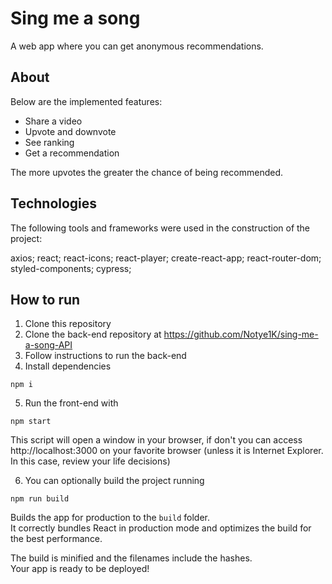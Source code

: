 # Sing me a song

A web app where you can get anonymous recommendations.

## About

Below are the implemented features:

- Share a video
- Upvote and downvote
- See ranking
- Get a recommendation

The more upvotes the greater the chance of being recommended.

## Technologies

The following tools and frameworks were used in the construction of the project:

axios; react; react-icons; react-player; create-react-app;
react-router-dom; styled-components; cypress;

## How to run

1. Clone this repository
2. Clone the back-end repository at https://github.com/Notye1K/sing-me-a-song-API
3. Follow instructions to run the back-end
4. Install dependencies

 `npm i`

5. Run the front-end with

 `npm start`

This script will open a window in your browser, if don't you can access http://localhost:3000 on your favorite browser (unless it is Internet Explorer. In this case, review your life decisions)

6. You can optionally build the project running

 `npm run build`

Builds the app for production to the `build` folder.\
It correctly bundles React in production mode and optimizes the build for the best performance.

The build is minified and the filenames include the hashes.\
Your app is ready to be deployed!
